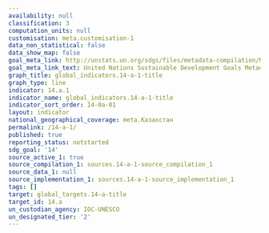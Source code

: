 ```yaml
---
availability: null
classification: 3
computation_units: null
customisation: meta.customisation-1
data_non_statistical: false
data_show_map: false
goal_meta_link: http://unstats.un.org/sdgs/files/metadata-compilation/Metadata-Goal-14.pdf
goal_meta_link_text: United Nations Sustainable Development Goals Metadata (pdf 288kB)
graph_title: global_indicators.14-a-1-title
graph_type: line
indicator: 14.a.1
indicator_name: global_indicators.14-a-1-title
indicator_sort_order: 14-0a-01
layout: indicator
national_geographical_coverage: meta.Казахстан
permalink: /14-a-1/
published: true
reporting_status: notstarted
sdg_goal: '14'
source_active_1: true
source_compilation_1: sources.14-a-1-source_compilation_1
source_data_1: null
source_implementation_1: sources.14-a-1-source_implementation_1
tags: []
target: global_targets.14-a-title
target_id: 14.a
un_custodian_agency: IOC-UNESCO
un_designated_tier: '2'
---
```

